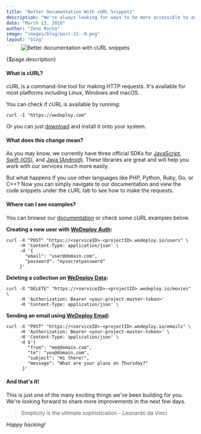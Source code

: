 ```yaml
---
title: "Better Documentation With cURL Snippets"
description: "We're always looking for ways to be more accessible to any developer using any kind of programming language. Today we're taking another step in that direction by adding cURL snippets to our documentation."
date: "March 13, 2018"
author: "Zeno Rocha"
image: "images/blog/post-22--0.png"
layout: "blog"
---
```


<article>

<figure style="margin-top: -1.5rem">
  <img src="/images/blog/post-22--1.gif" alt="Better documentation with cURL snippets">
</figure>

{$page.description}

#### What is cURL?

cURL is a command-line tool for making HTTP requests. It's available for most platforms including Linux, Windows and macOS.

You can check if cURL is available by running:

```text/x-sh
curl -I "https://wedeploy.com"
```

Or you can just [download](https://curl.haxx.se/download.html) and install it onto your system.

#### What does this change mean?

As you may know, we currently have three official SDKs for [JavaScript](/docs/intro/api-clients/#2), [Swift (iOS)](/docs/intro/api-clients/#3), and [Java (Android)](/docs/intro/api-clients/#4). These libraries are great and will help you work with our services much more easily.

But what happens if you use other languages like PHP, Python, Ruby, Go, or C++? Now you can simply navigate to our documentation and view the code snippets under the cURL tab to see how to make the requests.

#### Where can I see examples?

You can browse our [documentation](/docs) or check some cURL examples below.

**Creating a new user with [WeDeploy Auth](/docs/auth/manage-users/#1):**

```text/x-sh
curl -X "POST" "https://<serviceID>-<projectID>.wedeploy.io/users" \
     -H 'Content-Type: application/json' \
     -d '{
       "email": "user@domain.com",
       "password": "mysecretpassword"
     }'
```

**Deleting a collection on [WeDeploy Data](/docs/data/deleting-data/#1):**

```text/x-sh
curl -X "DELETE" "https://<serviceID>-<projectID>.wedeploy.io/movies" \
     -H 'Authorization: Bearer <your-project-master-token>'
     -H 'Content-Type: application/json' \
```

**Sending an email using [WeDeploy Email](/docs/email/sending-email/#1):**

```text/x-sh
curl -X "POST" "https://<serviceID>-<projectID>.wedeploy.io/emails" \
     -H 'Authorization: Bearer <your-project-master-token>' \
     -H 'Content-Type: application/json' \
     -d $'{
        "from": "me@domain.com",
        "to": "you@domain.com",
        "subject": "Hi there!",
        "message": "What are your plans on Thursday?"
      }'
```

#### And that's it!

This is just one of the many exciting things we've been building for you. We're looking forward to share more improvements in the next few days.

> Simplicity is the ultimate sophistication - Leonardo da Vinci

*Happy hacking!*

</article>
